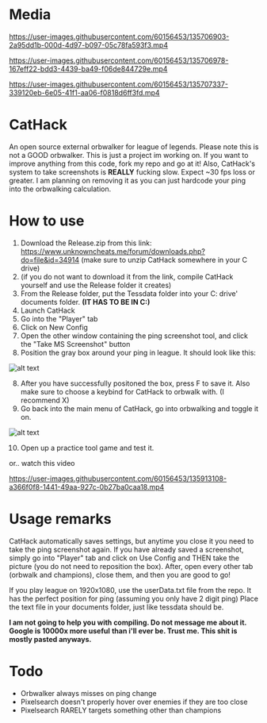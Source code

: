 # Media

https://user-images.githubusercontent.com/60156453/135706903-2a95dd1b-000d-4d97-b097-05c78fa593f3.mp4


https://user-images.githubusercontent.com/60156453/135706978-167eff22-bdd3-4439-ba49-f06de844729e.mp4


https://user-images.githubusercontent.com/60156453/135707337-339120eb-6e05-41f1-aa06-f0818d6ff3fd.mp4

# CatHack
An open source external orbwalker for league of legends.
Please note this is not a GOOD orbwalker. This is just a project im working on.
If you want to improve anything from this code, fork my repo and go at it!
Also, CatHack's system to take screenshots is **REALLY** fucking slow. Expect ~30 fps loss or greater.
I am planning on removing it as you can just hardcode your ping into the orbwalking calculation.

# How to use
1. Download the Release.zip from this link: https://www.unknowncheats.me/forum/downloads.php?do=file&id=34914 (make sure to unzip CatHack somewhere in your C drive)
2. (if you do not want to download it from the link, compile CatHack yourself and use the Release folder it creates)
3. From the Release folder, put the Tessdata folder into your C: drive' documents folder. **(IT HAS TO BE IN C:)**
4. Launch CatHack
5. Go into the "Player" tab
6. Click on New Config
7. Open the other window containing the ping screenshot tool, and click the "Take MS Screenshot" button
8. Position the gray box around your ping in league. It should look like this: 

![alt text](https://i.gyazo.com/4f89b7cd4731f088c20f7ab17ee418a5.png "User ping position")

8. After you have successfully positoned the box, press F to save it. Also make sure to choose a keybind for CatHack to orbwalk with. (I recommend X)
9. Go back into the main menu of CatHack, go into orbwalking and toggle it on. 

![alt text](https://i.gyazo.com/afb814016279cf68b9b0c8860d852801.png "Orbwalk")

10. Open up a practice tool game and test it. 

or.. watch this video

https://user-images.githubusercontent.com/60156453/135913108-a366f0f8-1441-49aa-927c-0b27ba0caa18.mp4

# Usage remarks
CatHack automatically saves settings, but anytime you close it you need to take the ping screenshot again.
If you have already saved a screenshot, simply go into "Player" tab and click on Use Config and THEN take the picture (you do not need to reposition the box).
After, open every other tab (orbwalk and champions), close them, and then you are good to go!

If you play league on 1920x1080, use the userData.txt file from the repo. It has the perfect position for ping (assuming you only have 2 digit ping)
Place the text file in your documents folder, just like tessdata should be.

**I am not going to help you with compiling. Do not message me about it. Google is 10000x more useful**
**than i'll ever be. Trust me. This shit is mostly pasted anyways.**

# Todo
- Orbwalker always misses on ping change
- Pixelsearch doesn't properly hover over enemies if they are too close
- Pixelsearch RARELY targets something other than champions
